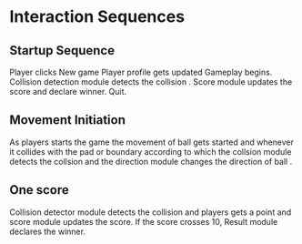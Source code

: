 # Interaction Sequences

## Startup Sequence

Player clicks New game
Player profile gets updated
Gameplay begins.
Collision detection module detects the collision .
Score module updates the score and declare winner.
Quit.

## Movement Initiation

As players starts the game the movement of ball gets started and whenever it collides with the pad or boundary according to which the collsion module detects the collsion and the direction module changes the direction of ball .

## One score

Collision detector module detects the collision and players gets a point and score module updates the score.
If the score crosses 10,
Result module declares the winner.
